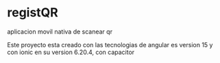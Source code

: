 # registQR
aplicacion movil nativa de scanear qr

Este proyecto esta creado con las tecnologias de angular es version 15 y con ionic en su version 6.20.4, con capacitor
